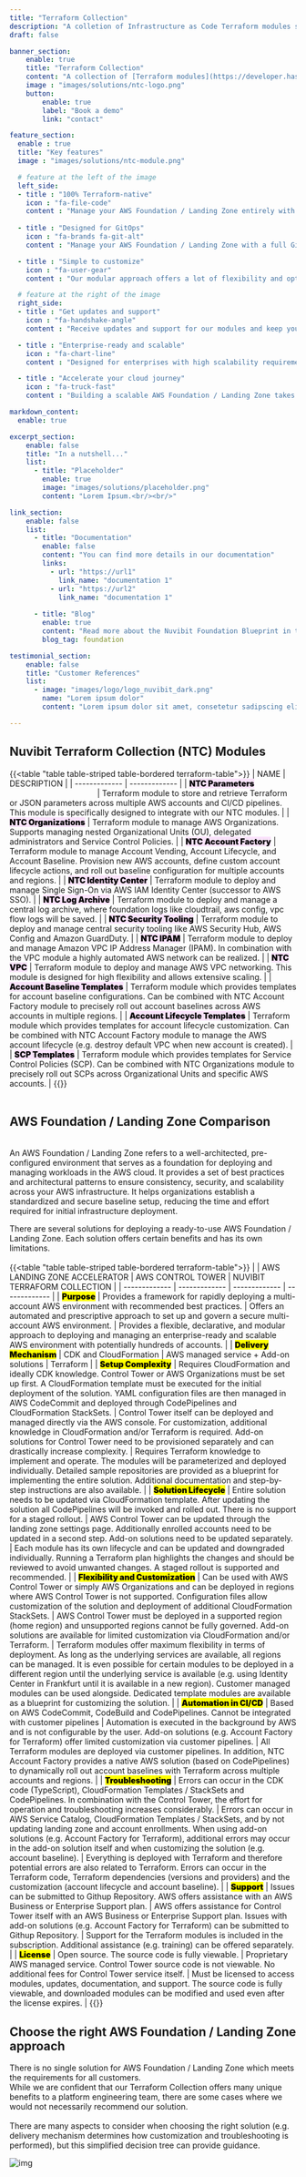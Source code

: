 ```yaml
---
title: "Terraform Collection"
description: "A colletion of Infrastructure as Code Terraform modules specifically designed to deploy and manage an enterprise-ready, compliant and scalable AWS Foundation / Landing Zone."
draft: false

banner_section:
    enable: true
    title: "Terraform Collection"
    content: "A collection of [Terraform modules](https://developer.hashicorp.com/terraform/tutorials/modules/module) specifically designed to deploy and manage an enterprise-ready, compliant and scalable AWS Foundation / Landing Zone. Our flexible, declarative, and modular approach offers many unique benefits to a platform engineering team and drastically reduces the time and effort required for implementation.<br><br>"
    image : "images/solutions/ntc-logo.png"
    button:
        enable: true
        label: "Book a demo"
        link: "contact"

feature_section:
  enable : true
  title: "Key features"
  image : "images/solutions/ntc-module.png"

  # feature at the left of the image
  left_side:
  - title : "100% Terraform-native"
    icon : "fa-file-code"
    content : "Manage your AWS Foundation / Landing Zone entirely with Terraform without dependencies on AWS Control Tower and CloudFormation."
    
  - title : "Designed for GitOps"
    icon : "fa-brands fa-git-alt"
    content : "Manage your AWS Foundation / Landing Zone with a full GitOps approach. [Segregation of duties](/faq/#segregation 'What is segregation of duties?') can be enforced with Git repositories and pipeline permissions."

  - title : "Simple to customize"
    icon : "fa-user-gear"
    content : "Our modular approach offers a lot of flexibility and options when it comes to implementing a personalized AWS Foundation / Landing Zone. We provide customization templates as a starting point which can be adopted or modified."

  # feature at the right of the image
  right_side:
  - title : "Get updates and support"
    icon : "fa-handshake-angle"
    content : "Receive updates and support for our modules and keep your AWS Foundation / Landing Zone up to date and running. We are specialized in AWS and Terraform with years of hands-on experience."

  - title : "Enterprise-ready and scalable"
    icon : "fa-chart-line"
    content : "Designed for enterprises with high scalability requirements, aligned with industry standards and AWS best practices. Reliably manage hundreds of accounts."

  - title : "Accelerate your cloud journey"
    icon : "fa-truck-fast"
    content : "Building a scalable AWS Foundation / Landing Zone takes a lot of time and effort. With our collection, you can leverage our extensive experience with AWS and Terraform to significantly accelerate your implementation process."

markdown_content:
  enable: true

excerpt_section:
    enable: false
    title: "In a nutshell..."
    list:
      - title: "Placeholder"
        enable: true
        image: "images/solutions/placeholder.png"
        content: "Lorem Ipsum.<br/><br/>"

link_section:
    enable: false
    list:
      - title: "Documentation"
        enable: false
        content: "You can find more details in our documentation"
        links:
          - url: "https://url1"
            link_name: "documentation 1"
          - url: "https://url2"
            link_name: "documentation 1"
      
      - title: "Blog"
        enable: true
        content: "Read more about the Nuvibit Foundation Blueprint in these blog posts"
        blog_tag: foundation

testimonial_section:
    enable: false
    title: "Customer References"
    list:
      - image: "images/logo/logo_nuvibit_dark.png"
        name: "Lorem ipsum dolor"
        content: "Lorem ipsum dolor sit amet, consetetur sadipscing elitr, sed diam nonumy eirmod tempor invidunt"

---
```


## Nuvibit Terraform Collection (NTC) Modules 
{{<table "table table-striped table-bordered terraform-table">}}
| NAME | DESCRIPTION |
| ------------- | ------------- |
| <mark style="font-weight:900;background-color:#fbe3fc;">NTC Parameters</mark><img width=150/> | Terraform module to store and retrieve Terraform or JSON parameters across multiple AWS accounts and CI/CD pipelines. This module is specifically designed to integrate with our NTC modules. |
| <mark style="font-weight:900;background-color:#fbe3fc;">NTC Organizations</mark> | Terraform module to manage AWS Organizations. Supports managing nested Organizational Units (OU), delegated administrators and Service Control Policies. |
| <mark style="font-weight:900;background-color:#fbe3fc;">NTC Account Factory</mark> | Terraform module to manage Account Vending, Account Lifecycle, and Account Baseline. Provision new AWS accounts, define custom account lifecycle actions, and roll out baseline configuration for multiple accounts and regions. |
| <mark style="font-weight:900;background-color:#fbe3fc;">NTC Identity Center</mark> | Terraform module to deploy and manage Single Sign-On via AWS IAM Identity Center (successor to AWS SSO). |
| <mark style="font-weight:900;background-color:#fbe3fc;">NTC Log Archive</mark> | Terraform module to deploy and manage a central log archive, where foundation logs like cloudtrail, aws config, vpc flow logs will be saved. |
| <mark style="font-weight:900;background-color:#fbe3fc;">NTC Security Tooling</mark> | Terraform module to deploy and manage central security tooling like AWS Security Hub, AWS Config and Amazon GuardDuty. |
| <mark style="font-weight:900;background-color:#fbe3fc;">NTC IPAM</mark> | Terraform module to deploy and manage Amazon VPC IP Address Manager (IPAM). In combination with the VPC module a highly automated AWS network can be realized. |
| <mark style="font-weight:900;background-color:#fbe3fc;">NTC VPC</mark> | Terraform module to deploy and manage AWS VPC networking. This module is designed for high flexibility and allows extensive scaling. |
| <mark style="font-weight:900;background-color:#fbe3fc;">Account Baseline Templates</mark> | Terraform module which provides templates for account baseline configurations. Can be combined with NTC Account Factory module to precisely roll out account baselines across AWS accounts in multiple regions. |
| <mark style="font-weight:900;background-color:#fbe3fc;">Account Lifecycle Templates</mark> | Terraform module which provides templates for account lifecycle customization. Can be combined with NTC Account Factory module to manage the AWS account lifecycle (e.g. destroy default VPC when new account is created). |
| <mark style="font-weight:900;background-color:#fbe3fc;">SCP Templates</mark> | Terraform module which provides templates for Service Control Policies (SCP). Can be combined with NTC Organizations module to precisely roll out SCPs across Organizational Units and specific AWS accounts. |
{{</table>}}
<br><br>

## AWS Foundation / Landing Zone Comparison
\
An AWS Foundation / Landing Zone refers to a well-architected, pre-configured environment that serves as a foundation for deploying and managing workloads in the AWS cloud.
It provides a set of best practices and architectural patterns to ensure consistency, security, and scalability across your AWS infrastructure. 
It helps organizations establish a standardized and secure baseline setup, reducing the time and effort required for initial infrastructure deployment. 

There are several solutions for deploying a ready-to-use AWS Foundation / Landing Zone. Each solution offers certain benefits and has its own limitations.
\
\
{{<table "table table-striped table-bordered terraform-table">}}
|  | AWS LANDING ZONE ACCELERATOR | AWS CONTROL TOWER | NUVIBIT TERRAFORM COLLECTION |
| ------------- | ------------- | ------------- | ------------- |
| <mark style="font-weight:900;">Purpose</mark> | Provides a framework for rapidly deploying a multi-account AWS environment with recommended best practices. | Offers an automated and prescriptive approach to set up and govern a secure multi-account AWS environment. | Provides a flexible, declarative, and modular approach to deploying and managing an enterprise-ready and scalable AWS environment with potentially hundreds of accounts. |
| <mark style="font-weight:900;">Delivery Mechanism</mark> | CDK and CloudFormation | AWS managed service + Add-on solutions | Terraform |
| <mark style="font-weight:900;">Setup Complexity</mark> | Requires CloudFormation and ideally CDK knowledge. Control Tower or AWS Organizations must be set up first. A CloudFormation template must be executed for the initial deployment of the solution. YAML configuration files are then managed in AWS CodeCommit and deployed through CodePipelines and CloudFormation StackSets. | Control Tower itself can be deployed and managed directly via the AWS console. For customization, additional knowledge in CloudFormation and/or Terraform is required. Add-on solutions for Control Tower need to be provisioned separately and can drastically increase complexity. | Requires Terraform knowledge to implement and operate. The modules will be parameterized and deployed individually. Detailed sample repositories are provided as a blueprint for implementing the entire solution. Additional documentation and step-by-step instructions are also available. |
| <mark style="font-weight:900;">Solution Lifecycle</mark> | Entire solution needs to be updated via CloudFormation template. After updating the solution all CodePipelines will be invoked and rolled out. There is no support for a staged rollout. | AWS Control Tower can be updated through the landing zone settings page. Additionally enrolled accounts need to be updated in a second step. Add-on solutions need to be updated separately. | Each module has its own lifecycle and can be updated and downgraded individually. Running a Terraform plan highlights the changes and should be reviewed to avoid unwanted changes. A staged rollout is supported and recommended. |
| <mark style="font-weight:900;">Flexibility and Customization</mark> | Can be used with AWS Control Tower or simply AWS Organizations and can be deployed in regions where AWS Control Tower is not supported. Configuration files allow customization of the solution and deployment of additional CloudFormation StackSets. | AWS Control Tower must be deployed in a supported region (home region) and unsupported regions cannot be fully governed. Add-on solutions are available for limited customization via CloudFormation and/or Terraform. | Terraform modules offer maximum flexibility in terms of deployment. As long as the underlying services are available, all regions can be managed. It is even possible for certain modules to be deployed in a different region until the underlying service is available (e.g. using Identity Center in Frankfurt until it is available in a new region). Customer managed modules can be used alongside. Dedicated template modules are available as a blueprint for customizing the solution. |
| <mark style="font-weight:900;">Automation in CI/CD</mark> | Based on AWS CodeCommit, CodeBuild and CodePipelines. Cannot be integrated with customer pipelines | Automation is executed in the background by AWS and is not configurable by the user. Add-on solutions (e.g. Account Factory for Terraform) offer limited customization via customer pipelines. | All Terraform modules are deployed via customer pipelines. In addition, NTC Account Factory provides a native AWS solution (based on CodePipelines) to dynamically roll out account baselines with Terraform across multiple accounts and regions. |
| <mark style="font-weight:900;">Troubleshooting</mark> | Errors can occur in the CDK code (TypeScript), CloudFormation Templates / StackSets and CodePipelines. In combination with the Control Tower, the effort for operation and troubleshooting increases considerably. | Errors can occur in AWS Service Catalog, CloudFormation Templates / StackSets, and by not updating landing zone and account enrollments. When using add-on solutions (e.g. Account Factory for Terraform), additional errors may occur in the add-on solution itself and when customizing the solution (e.g. account baseline). | Everything is deployed with Terraform and therefore potential errors are also related to Terraform. Errors can occur in the Terraform code, Terraform dependencies (versions and providers) and the customization (account lifecycle and account baseline). |
| <mark style="font-weight:900;">Support</mark> | Issues can be submitted to Githup Repository. AWS offers assistance with an AWS Business or Enterprise Support plan. | AWS offers assistance for Control Tower itself with an AWS Business or Enterprise Support plan. Issues with add-on solutions (e.g. Account Factory for Terraform) can be submitted to Githup Repository. | Support for the Terraform modules is included in the subscription. Additional assistance (e.g. training) can be offered separately. |
| <mark style="font-weight:900;">License</mark> | Open source. The source code is fully viewable. | Proprietary AWS managed service. Control Tower source code is not viewable. No additional fees for Control Tower service itself. | Must be licensed to access modules, updates, documentation, and support. The source code is fully viewable, and downloaded modules can be modified and used even after the license expires. |
{{</table>}}
<br>

## Choose the right AWS Foundation / Landing Zone approach

There is no single solution for AWS Foundation / Landing Zone which meets the requirements for all customers.<br>
While we are confident that our Terraform Collection offers many unique benefits to a platform engineering team, there are some cases where we would not necessarily recommend our solution.
<br><br>
There are many aspects to consider when choosing the right solution (e.g. delivery mechanism determines how customization and troubleshooting is performed), but this simplified decision tree can provide guidance.

![img](images/solutions/ntc-decision-tree.png)




<!-- 
---
title: "Terraform Collection"
description: "Eine Sammlung von Infrastructure as Code Terraform-Modulen, die spezifisch für die Bereitstellung und Verwaltung einer AWS Cloud Foundation entwickelt wurden."
draft: false

banner_section:
    enable: true
    title: "Terraform Collection"
    content: "Eine Sammlung unserer [Terraform Module](https://developer.hashicorp.com/terraform/tutorials/modules/module), die spezifisch für die Bereitstellung und Verwaltung einer AWS Cloud Foundation entwickelt wurden. 
              Unsere Module werden von zahlreichen Unternehmen in der Produktion eingesetzt. Einige Module sind Open Source, andere sind nur für unsere Kunden zugänglich und alle Module werden kontinuierlich weiterentwickelt.<br><br>
              Interesse geweckt?"
    image : "images/solutions/ntc-logo.png"
    button:
        enable: true
        label: "Kontakt aufnehmen"
        link: "contact"
---

`Diese Sammlung wird laufend erweitert und durch Kundenfeedback verbessert`
{{<table "table table-striped table-bordered terraform-table">}}
| NAME | BESCHREIBUNG | KATEGORIE |
| ------------- | ------------- | ------------- |
| <mark style="font-weight:900;background-color:#9ec8ff;">Github Workflows</mark><img width=100/> | Wiederverwendbare Workflows für [Github Actions](https://docs.github.com/en/actions/learn-github-actions/understanding-github-actions) zur Umsetzung einer Terraform Pipeline. Unterstützt Terraform Cloud & Enterprise und kann zum Testen von Terraform Modulen mit [Terratest](https://terratest.gruntwork.io/) verwendet werden. | [Open Source](https://github.com/nuvibit/github-terraform-workflows) <img width=70/> |
| <mark style="font-weight:900;background-color:#fbe3fc;">Lambda</mark> | Terraform Modul zur Provisionierung von AWS Lambda Funktionen. Unsere Serverless-Lösungen basieren auf diesem Modul. | [Open Source](https://registry.terraform.io/modules/nuvibit/lambda/aws/latest) |
| <mark style="font-weight:900;background-color:#fbe3fc;">Core Parameters</mark> | Terraform Modul zum Speichern und Lesen einer Terraform HCL map via AWS SSM Parameter Store. Dies ermöglicht das Speichern von zentral verwalteten Parametern, die über mehrere Pipelines und AWS-Accounts für die Foundation genutzt werden können. | [Open Source](https://registry.terraform.io/modules/nuvibit/core-parameters/aws/latest) |
| <mark style="font-weight:900;background-color:#fbe3fc;">NTC Parameters</mark> | Terraform Modul zum Speichern und Abrufen von Terraform- oder JSON-Parametern ohne die Einschränkungen von AWS SSM Parameter Store. Dieses Modul ist speziell für die Integration mit unseren privaten Modulen konzipiert. | <i id="copy-subnet1" class="fa-solid fa-lock"></i> Privat |
| <mark style="font-weight:900;background-color:#fbe3fc;">Organization</mark> | Terraform-Modul zur Bereitstellung und Verwaltung von AWS Organizations. Unterstützt Account Erstellung, Organisationseinheiten, Delegation von Administrationsaufgaben und Service Control Policies. | <i id="copy-subnet1" class="fa-solid fa-lock"></i> Privat |
| <mark style="font-weight:900;background-color:#fbe3fc;">Identity Center</mark> | Terraform Modul zur Bereitstellung und Verwaltung von Single Sign-On in AWS IAM Identity Center (Nachfolger von AWS SSO). | <i id="copy-subnet1" class="fa-solid fa-lock"></i> Privat |
| <mark style="font-weight:900;background-color:#fbe3fc;">VPC</mark> | Terraform Modul zur Bereitstellung und Verwaltung von AWS VPC-Netzwerken. Dieses Modul ist auf starke Flexibilität ausgelegt und ermöglicht umfangreiche Skalierung. | <i id="copy-subnet1" class="fa-solid fa-lock"></i> Privat |
| <mark style="font-weight:900;background-color:#fbe3fc;">IPAM</mark> | Terraform Modul zur Bereitstellung und Verwaltung von Amazon VPC IP Address Manager (IPAM). In Kombination mit dem VPC-Modul kann ein hochautomatisiertes AWS-Netzwerk realisiert werden. | <i id="copy-subnet1" class="fa-solid fa-lock"></i> Privat |
| <mark style="font-weight:900;background-color:#fbe3fc;">Route 53</mark> | Terraform Modul zur Bereitstellung und Verwaltung des Amazon Route 53 DNS Service. | <i id="copy-subnet1" class="fa-solid fa-lock"></i> Privat |
| <mark style="font-weight:900;background-color:#ffbaba;">Account Lifecycle</mark> | Flexible Lösung zur Verwaltung von AWS-Accounts mit Terraform. Einfach und effizient mit Support für Self-Service-Integration auf Basis von Git. | <i id="copy-subnet1" class="fa-solid fa-lock"></i> Privat |
| <mark style="font-weight:900;background-color:#ffbaba;">Account Baseline</mark> | Flexible Lösung zur Verwaltung der Basiskonfiguration von AWS-Accounts mit Terraform. Skalierbar und effizient mit Support für Hunderte von Accounts über mehrere Regionen. | <i id="copy-subnet1" class="fa-solid fa-lock"></i> Privat |
{{</table>}}
<mark style="font-weight:900;background-color:#9ec8ff;">Hilfsmittel</mark>
<mark style="font-weight:900;background-color:#fbe3fc;">Terraform Modul</mark>
<mark style="font-weight:900;background-color:#ffbaba;">Terraform native Lösung</mark>
-->